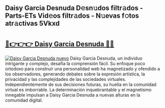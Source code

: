 ## Daisy Garcia Desnuda D𝚎sn𝚞dos filtr𝚊dos - Parts-ETs Vid𝚎os filtr𝚊dos - N𝚞evas f𝚘tos atr𝚊ctivas 5Vkxd

# <h2><a href="http://mb5bl3t.tromn.icu/?c=Daisy+Garcia+Desnuda">🔗👉👉👉 Daisy Garcia Desnuda 🔗🔗</a></h2>

[![Daisy Garcia Desnuda nuevo](https://i.imgur.com/pEAQMta.gif)](http://mb5bl3t.tromn.icu/?c=Daisy+Garcia+Desnuda)
Daisy Garcia Desnuda, un individuo intrigante y complejo, desafía la comprensión fácil. Su enfoque poco ortodoxo para construir una personalidad web ha magnetizado y ofendido a los observadores, generando debates sobre la expresión artística, la privacidad y las complejidades de las sociedades virtuales. Independientemente de sus decisiones futuras, su huella en la comunidad virtual es imborrable. La determinación inquebrantable y el magnetismo innegable impulsan a Daisy Garcia Desnuda a nuevas alturas en la comunidad digital.
